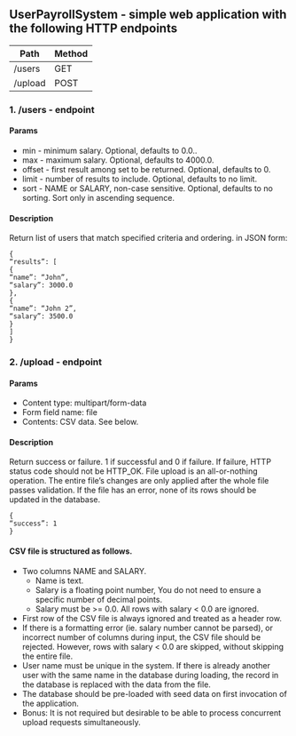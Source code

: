 ## UserPayrollSystem - simple web application with the following HTTP endpoints

| Path    | Method |
|---------|--------|
| /users  | GET    |
| /upload | POST   |

### 1. /users - endpoint
#### Params
- min - minimum salary. Optional, defaults to 0.0..
- max - maximum salary. Optional, defaults to 4000.0.
- offset - first result among set to be returned. Optional, defaults to 0.
- limit - number of results to include. Optional, defaults to no limit.
- sort - NAME or SALARY, non-case sensitive. Optional, defaults to no sorting. Sort only in ascending sequence.

#### Description
Return list of users that match specified criteria and ordering. in JSON form:

```
{
“results”: [
{
“name”: “John”,
“salary”: 3000.0
},
{
“name”: “John 2”,
“salary”: 3500.0
}
]
}
```

### 2. /upload - endpoint
#### Params
- Content type: multipart/form-data
- Form field name: file
- Contents: CSV data. See below.

#### Description
Return success or failure. 1 if successful and 0 if failure. If failure, HTTP status code should not be HTTP_OK. File upload is an all-or-nothing operation. The entire file’s changes are only applied after the whole file passes validation. If the file has an error, none of its rows should be updated in the database.

```
{
“success”: 1
}
```

#### CSV file is structured as follows.
- Two columns NAME and SALARY.
  - Name is text.
  - Salary is a floating point number, You do not need to ensure a specific number of decimal points.
  - Salary must be >= 0.0. All rows with salary < 0.0 are ignored.
- First row of the CSV file is always ignored and treated as a header row.
- If there is a formatting error (ie. salary number cannot be parsed), or incorrect number of columns during input, the CSV file should be rejected. However, rows with salary < 0.0 are skipped, without skipping the entire file.
- User name must be unique in the system. If there is already another user with the same name in the database during loading, the record in the database is replaced with the data from the file.
- The database should be pre-loaded with seed data on first invocation of the application.
- Bonus: It is not required but desirable to be able to process concurrent upload requests simultaneously.